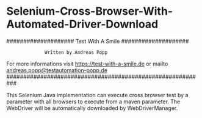 # Selenium-Cross-Browser-With-Automated-Driver-Download


#################### Test With A Smile ####################

                  Written by Andreas Popp
  For more informations visit https://test-with-a-smile.de
        or mailto andreas.popp@testautomation-popp.de
###########################################################


This Selenium Java implementation can execute cross browser test by a parameter with all browsers to execute from a maven parameter. The WebDriver will be automatically downloaded by WebDriverManager.
